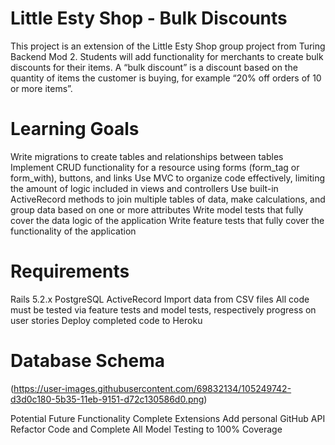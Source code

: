 # Little Esty Shop - Bulk Discounts
This project is an extension of the Little Esty Shop group project from Turing Backend Mod 2. Students will add functionality for merchants to create bulk discounts for their items. A “bulk discount” is a discount based on the quantity of items the customer is buying, for example “20% off orders of 10 or more items”.

# Learning Goals
Write migrations to create tables and relationships between tables
Implement CRUD functionality for a resource using forms (form_tag or form_with), buttons, and links
Use MVC to organize code effectively, limiting the amount of logic included in views and controllers
Use built-in ActiveRecord methods to join multiple tables of data, make calculations, and group data based on one or more attributes
Write model tests that fully cover the data logic of the application
Write feature tests that fully cover the functionality of the application

# Requirements
Rails 5.2.x
PostgreSQL
ActiveRecord
Import data from CSV files
All code must be tested via feature tests and model tests, respectively progress on user stories
Deploy completed code to Heroku

# Database Schema
(https://user-images.githubusercontent.com/69832134/105249742-d3d0c180-5b35-11eb-9151-d72c130586d0.png)

Potential Future Functionality
Complete Extensions
Add personal GitHub API
Refactor Code and Complete All Model Testing to 100% Coverage
